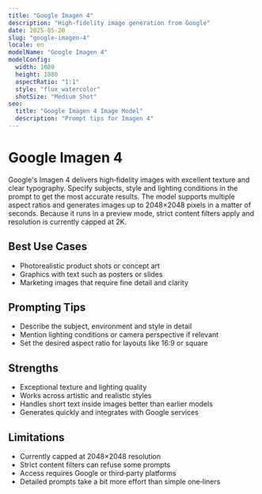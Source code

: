 ```yaml
---
title: "Google Imagen 4"
description: "High-fidelity image generation from Google"
date: 2025-05-20
slug: "google-imagen-4"
locale: en
modelName: "Google Imagen 4"
modelConfig:
  width: 1080
  height: 1080
  aspectRatio: "1:1"
  style: "flux_watercolor"
  shotSize: "Medium Shot"
seo:
  title: "Google Imagen 4 Image Model"
  description: "Prompt tips for Imagen 4"
---
```


# Google Imagen 4

Google's Imagen 4 delivers high‑fidelity images with excellent texture and clear
typography. Specify subjects, style and lighting conditions in the prompt to get
the most accurate results. The model supports multiple aspect ratios and
generates images up to 2048×2048 pixels in a matter of seconds. Because it runs
in a preview mode, strict content filters apply and resolution is currently
capped at 2K.

## Best Use Cases

- Photorealistic product shots or concept art
- Graphics with text such as posters or slides
- Marketing images that require fine detail and clarity

## Prompting Tips

- Describe the subject, environment and style in detail
- Mention lighting conditions or camera perspective if relevant
- Set the desired aspect ratio for layouts like 16:9 or square

## Strengths

- Exceptional texture and lighting quality
- Works across artistic and realistic styles
- Handles short text inside images better than earlier models
- Generates quickly and integrates with Google services

## Limitations

- Currently capped at 2048×2048 resolution
- Strict content filters can refuse some prompts
- Access requires Google or third‑party platforms
- Detailed prompts take a bit more effort than simple one‑liners
